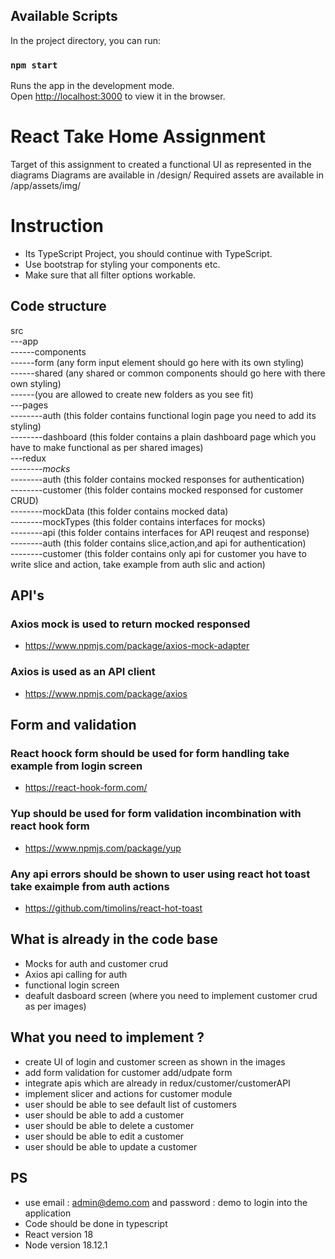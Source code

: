 ## Available Scripts

In the project directory, you can run:

### `npm start`

Runs the app in the development mode.\
Open [http://localhost:3000](http://localhost:3000) to view it in the browser.

# React Take Home Assignment

Target of this assignment to created a functional UI as represented in the diagrams
Diagrams are available in /design/
Required assets are available in /app/assets/img/

# Instruction

- Its TypeScript Project, you should continue with TypeScript.
- Use bootstrap for styling your components etc.
- Make sure that all filter options workable.



## Code structure

src<br />
---app<br />
------components<br />
------form (any form input element should go here with its own styling)<br />
------shared (any shared or common components should go here with there own styling)<br />
------(you are allowed to create new folders as you see fit)<br />
---pages<br />
--------auth (this folder contains functional login page you need to add its styling)<br />
--------dashboard (this folder contains a plain dashboard page which you have to make functional as per shared images)<br />
---redux<br />
--------_mocks_<br />
--------auth (this folder contains mocked responses for authentication)<br />
--------customer (this folder contains mocked responsed for customer CRUD)<br />
--------mockData (this folder contains mocked data)<br />
--------mockTypes (this folder contains interfaces for mocks)<br />
--------api (this folder contains interfaces for API reuqest and response)<br />
--------auth (this folder contains slice,action,and api for authentication)<br />
--------customer (this folder contains only api for customer you have to write slice and action, take example from auth slic and action)<br />

## API's

### Axios mock is used to return mocked responsed

- https://www.npmjs.com/package/axios-mock-adapter

### Axios is used as an API client

- https://www.npmjs.com/package/axios

## Form and validation

### React hoock form should be used for form handling take example from login screen

- https://react-hook-form.com/

### Yup should be used for form validation incombination with react hook form

- https://www.npmjs.com/package/yup

### Any api errors should be shown to user using react hot toast take exaimple from auth actions

- https://github.com/timolins/react-hot-toast

## What is already in the code base

- Mocks for auth and customer crud
- Axios api calling for auth
- functional login screen
- deafult dasboard screen (where you need to implement customer crud as per images)

## What you need to implement ?

- create UI of login and customer screen as shown in the images
- add form validation for customer add/udpate form
- integrate apis which are already in redux/customer/customerAPI
- implement slicer and actions for customer module
- user should be able to see default list of customers
- user should be able to add a customer
- user should be able to delete a customer
- user should be able to edit a customer
- user should be able to update a customer

## PS

- use email : admin@demo.com and password : demo to login into the application
- Code should be done in typescript
- React version 18
- Node version 18.12.1
